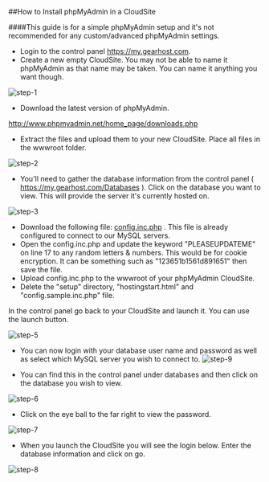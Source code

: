 
##How to Install phpMyAdmin in a CloudSite

####This guide is for a simple phpMyAdmin setup and it's not recommended for any custom/advanced phpMyAdmin settings.



* Login to the control panel https://my.gearhost.com. 
* Create a new empty CloudSite. You may not be able to name it phpMyAdmin as that name may be taken. You can name it anything you want though.
 
![step-1]
 
* Download the latest version of phpMyAdmin.

http://www.phpmyadmin.net/home_page/downloads.php
 
* Extract the files and upload them to your new CloudSite. Place all files in the wwwroot folder. 

![step-2] 


 
* You'll need to gather the database information from the control panel ( https://my.gearhost.com/Databases ).  Click on the database you want to view. This will provide the server it's currently hosted on.



![step-3]

 

 
* Download the following file: [config.inc.php](https://raw.githubusercontent.com/GearHost/docs/master/files/config.inc.php) . This file is already configured to connect to our MySQL servers.
* Open the config.inc.php and update the keyword "PLEASEUPDATEME" on line 17 to any random letters & numbers. This would be for cookie encryption. It can be something such as "123651b1561d891651" then save the file. 
* Upload config.inc.php to the wwwroot of your phpMyAdmin CloudSite. 
* Delete the "setup" directory, "hostingstart.html" and "config.sample.inc.php" file.

In the control panel go back to your CloudSite and launch it. You can use the launch button. 


![step-5]

* You can now login with your database user name and password as well as select which MySQL server you wish to connect to. 
![step-9]

* You can find this in the control panel under databases and then click on the database you wish to view. 

![step-6]
 
* Click on the eye ball to the far right to view the password. 

![step-7]
 
* When you launch the CloudSite you will see the login below. Enter the database information and click on go. 

![step-8]

[step-1]: https://raw.githubusercontent.com/GearHost/docs/master/Images/phpmyadmin-1.png
[step-2]: https://raw.githubusercontent.com/GearHost/docs/master/Images/phpmyadmin-2.png
[step-3]: https://raw.githubusercontent.com/GearHost/docs/master/Images/phpmyadmin-3.png
[step-5]: https://raw.githubusercontent.com/GearHost/docs/master/Images/phpmyadmin-5.png
[step-6]: https://raw.githubusercontent.com/GearHost/docs/master/Images/phpmyadmin-6.png
[step-7]: https://raw.githubusercontent.com/GearHost/docs/master/Images/phpmyadmin-7.png
[step-8]: https://raw.githubusercontent.com/GearHost/docs/master/Images/phpmyadmin-8.png
[step-9]: https://raw.githubusercontent.com/GearHost/docs/master/Images/phpmyadmin-9.png